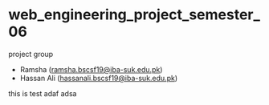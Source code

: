 # web_engineering_project_semester_06
project group
- Ramsha (ramsha.bscsf19@iba-suk.edu.pk)
- Hassan Ali (hassanali.bscsf19@iba-suk.edu.pk)




this is test
adaf
adsa